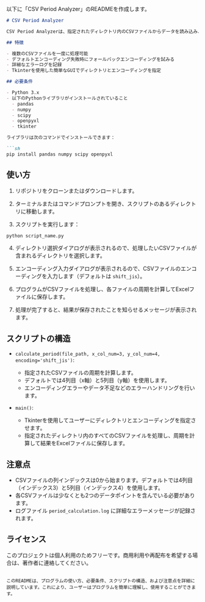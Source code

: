 以下に「CSV Period Analyzer」のREADMEを作成します。

```markdown
# CSV Period Analyzer

CSV Period Analyzerは、指定されたディレクトリ内のCSVファイルからデータを読み込み、フーリエ変換を用いて各ファイルのデータの周期を計算し、結果をExcelファイルに出力するPythonプログラムです。

## 特徴

- 複数のCSVファイルを一度に処理可能
- デフォルトエンコーディング失敗時にフォールバックエンコーディングを試みる
- 詳細なエラーログを記録
- Tkinterを使用した簡単なGUIでディレクトリとエンコーディングを指定

## 必要条件

- Python 3.x
- 以下のPythonライブラリがインストールされていること
  - pandas
  - numpy
  - scipy
  - openpyxl
  - tkinter

ライブラリは次のコマンドでインストールできます：

```sh
pip install pandas numpy scipy openpyxl
```

## 使い方

1. リポジトリをクローンまたはダウンロードします。

2. ターミナルまたはコマンドプロンプトを開き、スクリプトのあるディレクトリに移動します。

3. スクリプトを実行します：

```sh
python script_name.py
```

4. ディレクトリ選択ダイアログが表示されるので、処理したいCSVファイルが含まれるディレクトリを選択します。

5. エンコーディング入力ダイアログが表示されるので、CSVファイルのエンコーディングを入力します（デフォルトは `shift_jis`）。

6. プログラムがCSVファイルを処理し、各ファイルの周期を計算してExcelファイルに保存します。

7. 処理が完了すると、結果が保存されたことを知らせるメッセージが表示されます。

## スクリプトの構造

- `calculate_period(file_path, x_col_num=3, y_col_num=4, encoding='shift_jis')`:
  - 指定されたCSVファイルの周期を計算します。
  - デフォルトでは4列目（x軸）と5列目（y軸）を使用します。
  - エンコーディングエラーやデータ不足などのエラーハンドリングを行います。

- `main()`:
  - Tkinterを使用してユーザーにディレクトリとエンコーディングを指定させます。
  - 指定されたディレクトリ内のすべてのCSVファイルを処理し、周期を計算して結果をExcelファイルに保存します。

## 注意点

- CSVファイルの列インデックスは0から始まります。デフォルトでは4列目（インデックス3）と5列目（インデックス4）を使用します。
- 各CSVファイルは少なくとも2つのデータポイントを含んでいる必要があります。
- ログファイル `period_calculation.log` に詳細なエラーメッセージが記録されます。

## ライセンス

このプロジェクトは個人利用のためフリーです。商用利用や再配布を希望する場合は、著作者に連絡してください。
```

このREADMEは、プログラムの使い方、必要条件、スクリプトの構造、および注意点を詳細に説明しています。これにより、ユーザーはプログラムを簡単に理解し、使用することができます。